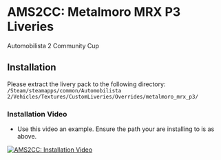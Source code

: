# AMS2CC: Metalmoro MRX P3 Liveries

Automobilista 2 Community Cup

## Installation

Please extract the livery pack to the following directory:  
`/Steam/steamapps/common/Automobilista 2/Vehicles/Textures/CustomLiveries/Overrides/metalmoro_mrx_p3/`

### Installation Video

- Use this video an example. Ensure the path your are installing to is as above.

[![AMS2CC: Installation Video](http://img.youtube.com/vi/RnrfPLEECJY/mqdefault.jpg)](https://youtu.be/RnrfPLEECJY "AMS2CC: Installation Video")

